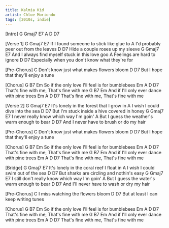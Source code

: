 ```yaml
---
title: Kalmia Kid
artist: Chloe Moriondo
tags: [2010s, indie]
---
```

[Intro] G Gmaj7 E7 A D D7

[Verse 1]
G              Gmaj7             E7
If I found someone to stick like glue to
             A
I'd probably peer out from the leaves
              D           D7
Hide a couple roses up my sleeve
      G             Gmaj7              E7
And I always find myself stuck in this love goo
             A
Feelings are hard to ignore
                    D                       D7
Especially when you don't know what they're for

[Pre-Chorus]
      C
Don't know just what makes flowers bloom
      D                   D7
But I hope that they'll enjoy a tune

[Chorus]
   G           B7                    Em
So if the only love I'll feel is for bumblebees
Em               A                       D   D7
That's fine with me,    That's fine with me
    G            B7              Em
And if I'll only ever dance with pine trees
Em               A                       D   D7
That's fine with me,    That's fine with me

[Verse 2]
     G             Gmaj7         E7
It's lonely in the forest that I grow in
               A
I wish I could dive into the sea
                       D               D7
But I'm stuck inside a hive covered in honey
  G            Gmaj7              E7
I never really know which way I'm goin'
                          A
But I guess the weather's warm enough to bear
                    D              D7
And I never have to brush or do my hair



[Pre-Chorus]
      C
Don't know just what makes flowers bloom
      D                   D7
But I hope that they'll enjoy a tune

[Chorus]
   G           B7                    Em
So if the only love I'll feel is for bumblebees
Em               A                       D   D7
That's fine with me,    That's fine with me
    G            B7              Em
And if I'll only ever dance with pine trees
Em               A                       D   D7
That's fine with me,    That's fine with me

[Bridge]
     G             Gmaj7        E7
It's lonely in the coral reef I float in
               A
I wish I could swim out of the sea
                   D                 D7
But sharks are circling and nothin's easy
  G                  Gmaj7              E7
I still don't really know which way I'm goin'
                        A
But I guess the water's warm enough to bear
                       D              D7
And I'll never have to wash or dry my hair

[Pre-Chorus]
  C
I miss watching the flowers bloom
       D                D7
But at least I can keep writing tunes

[Chorus]
   G           B7                    Em
So if the only love I'll feel is for bumblebees
Em               A                       D   D7
That's fine with me,    That's fine with me
    G            B7              Em
And if I'll only ever dance with pine trees
Em               A                       D   D7
That's fine with me,    That's fine with me